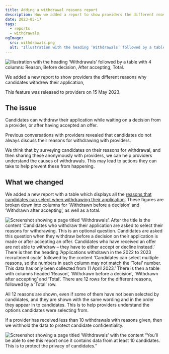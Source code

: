 ```yaml
---
title: Adding a withdrawal reasons report
description: How we added a report to show providers the different reasons why candidates withdrew their application
date: 2023-05-17
tags:
  - reports
  - withdrawals
ogImage:
  src: withdrawals.png
  alt: "Illustration with the heading ‘Withdrawals’ followed by a table with 4 columns: Reason, Before decision, After accepting, Total."
---
```


![Illustration with the heading ‘Withdrawals’ followed by a table with 4 columns: Reason, Before decision, After accepting, Total.](withdrawals.png)

We added a new report to show providers the different reasons why candidates withdrew their application,

This feature was released to providers on 15 May 2023.

## The issue

Candidates can withdraw their application while waiting on a decision from a provider, or after having accepted an offer.

Previous conversations with providers revealed that candidates do not always discuss their reasons for withdrawing with providers.

We think that by surveying candidates on their reasons for withdrawal, and then sharing these anonymously with providers, we can help providers understand the causes of withdrawals. This may lead to actions they can take to help prevent these from happening.

## What we changed

We added a new report with a table which displays all the [reasons that candidates can select when withdrawing their application](/apply-for-teacher-training/changing-withdrawal-reasons/). These figures are broken down into columns for ‘Withdrawn before a decision’ and ‘Withdrawn after accepting’, as well as a total.

![Screenshot showing a page titled ‘Withdrawals’. After the title is the content ‘Candidates who withdraw their application are asked to select their reasons for withdrawing. This is an optional question. Candidates are asked this question when they withdraw before a decision on their application is made or after accepting an offer. Candidates who have received an offer are not able to withdraw – they have to either accept or decline instead.’ There is then the heading ‘Applications withdrawn in the 2022 to 2023 recruitment cycle’ followed by the content ‘Candidates can select multiple reasons, so the numbers in each column may not match the ‘Total’ number. This data has only been collected from 11 April 2023.’ There is then a table with columns headed ‘Reason’, ‘Withdrawn before a decision’,  ‘Withdrawn after accepting’ and ‘Total’. There are 12 rows for the different reasons, followed by a ‘Total’ row.](withdrawal-reasons-report.png)

All 12 reasons are shown, even if some of them have not been selected by candidates, and they are shown with the same wording and in the order they appear in to candidates. This is to help providers understand the options candidates were selecting from.

If a provider has received less than 10 withdrawals with reasons given, then we withhold the data to protect candidate confidentiality.

![Screenshot showing a page titled ‘Withdrawals’ with the content “You’ll be able to see this report once it contains data from at least 10 candidates. This is to protect the privacy of candidates.”](withdrawal-report-withheld.png)
